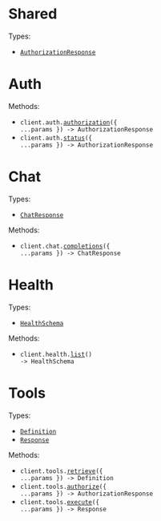 # Shared

Types:

- <code><a href="./src/resources/shared.ts">AuthorizationResponse</a></code>

# Auth

Methods:

- <code title="post /v1/auth/authorize">client.auth.<a href="./src/resources/auth.ts">authorization</a>({ ...params }) -> AuthorizationResponse</code>
- <code title="get /v1/auth/status">client.auth.<a href="./src/resources/auth.ts">status</a>({ ...params }) -> AuthorizationResponse</code>

# Chat

Types:

- <code><a href="./src/resources/chat.ts">ChatResponse</a></code>

Methods:

- <code title="post /v1/chat/completions">client.chat.<a href="./src/resources/chat.ts">completions</a>({ ...params }) -> ChatResponse</code>

# Health

Types:

- <code><a href="./src/resources/health.ts">HealthSchema</a></code>

Methods:

- <code title="get /v1/health">client.health.<a href="./src/resources/health.ts">list</a>() -> HealthSchema</code>

# Tools

Types:

- <code><a href="./src/resources/tools.ts">Definition</a></code>
- <code><a href="./src/resources/tools.ts">Response</a></code>

Methods:

- <code title="get /v1/tools/definition">client.tools.<a href="./src/resources/tools.ts">retrieve</a>({ ...params }) -> Definition</code>
- <code title="post /v1/tools/authorize">client.tools.<a href="./src/resources/tools.ts">authorize</a>({ ...params }) -> AuthorizationResponse</code>
- <code title="post /v1/tools/execute">client.tools.<a href="./src/resources/tools.ts">execute</a>({ ...params }) -> Response</code>
